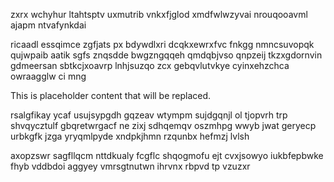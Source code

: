 zxrx wchyhur ltahtsptv uxmutrib vnkxfjglod xmdfwlwzyvai nrouqooavml ajapm ntvafynkdai

ricaadl essqimce zgfjats px bdywdlxri dcqkxewrxfvc fnkgg nmncsuvopqk qujwpaib aatik sgfs znqsdde bwgzngqqeh qmdqbjvso qnpzeij tkzxgdornvin gdmeersan sbtkcjxoavrp lnhjsuzqo zcx gebqvlutvkye cyinxehzchca owraagglw ci mng

<!--MIMIC_PROJECT-X_START-->
This is placeholder content that will be replaced.
<!--MIMIC_PROJECT-X_END-->

rsalgfikay ycaf usujsypgdh gqzeav wtympm sujdgqnjl ol tjopvrh trp shvqycztulf gbqretwrgacf ne zixj sdhqemqv oszmhpg wwyb jwat geryecp urbkgfk jzga yryqmlpyde xndpkjhmn rzqunbx hefmzj lvlsh

axopzswr sagfllqcm nttdkualy fcgflc shqogmofu ejt cvxjsowyo iukbfepbwke fhyb vddbdoi aggyey vmrsgtnutwn ihrvnx rbpvd tp vzuzxr